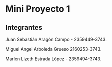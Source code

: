 # Mini Proyecto 1


## Integrantes

Juan Sebastián Aragón Campo - 2359449-3743.

Miguel Angel Arboleda Grueso 2160253-3743.

Marlen Lizeth Estrada López - 2359494-3743.



